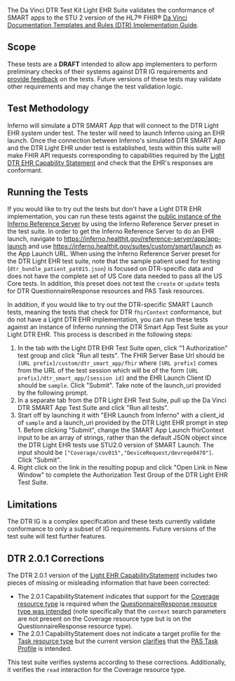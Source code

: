 The Da Vinci DTR Test Kit Light EHR Suite validates the conformance of SMART apps
to the STU 2 version of the HL7® FHIR®
[Da Vinci Documentation Templates and Rules (DTR) Implementation Guide](https://hl7.org/fhir/us/davinci-dtr/STU2/).

## Scope

These tests are a **DRAFT** intended to allow app implementers to perform
preliminary checks of their systems against DTR IG requirements and [provide
feedback](https://github.com/inferno-framework/davinci-dtr-test-kit/issues)
on the tests. Future versions of these tests may validate other
requirements and may change the test validation logic.

## Test Methodology

Inferno will simulate a DTR SMART App that will connect to the DTR Light EHR system under test. The tester will need to launch Inferno using an EHR launch. Once the connection between Inferno's simulated DTR SMART App and the DTR Light EHR under test is established, tests within this suite will make FHIR API requests corresponding to capabilities required by the [Light DTR EHR Capability Statement](https://hl7.org/fhir/us/davinci-dtr/STU2/CapabilityStatement-light-dtr-ehr) and check that the EHR's responses are conformant.

## Running the Tests

If you would like to try out the tests but don't have a Light DTR EHR implementation, you can run these tests against the [public instance of the Inferno Reference Server](https://inferno.healthit.gov/reference-server/r4/) by using the Inferno Reference Server preset in the test suite. In order to get the Inferno Reference Server to do an EHR launch, navigate to https://inferno.healthit.gov/reference-server/app/app-launch and use https://inferno.healthit.gov/suites/custom/smart/launch as the App Launch URL. When using the Inferno Reference Server preset for the DTR Light EHR test suite, note that the sample patient used for testing (`dtr_bundle_patient_pat015.json`) is focused on DTR-specific data and does not have the complete set of US Core data needed to pass all the US Core tests. In addition, this preset does not test the `create` or `update` tests for DTR QuestionnaireResponse resources and PAS Task resources.

In addition, if you would like to try out the DTR-specific SMART Launch tests, meaning the tests that check for DTR `fhirContext` conformance, but do not have a Light DTR EHR implementation, you can run these tests against an instance of Inferno running the DTR Smart App Test Suite as your Light DTR EHR. This process is described in the following steps:

1. In the tab with the Light DTR EHR Test Suite open, click "1 Authorization" test group and click "Run all tests". The FHIR Server Base Url should be `[URL prefix]/custom/dtr_smart_app/fhir` where `[URL prefix]` comes from the URL of the test session which will be of the form `[URL prefix]/dtr_smart_app/[session id]` and the EHR Launch Client ID should be `sample`. Click "Submit". Take note of the launch_uri provided by the following prompt.
2. In a separate tab from the DTR Light EHR Test Suite, pull up the Da Vinci DTR SMART App Test Suite and click "Run all tests".
3. Start off by launching it with "EHR Launch from Inferno" with a client_id of `sample` and a launch_uri provided by the DTR Light EHR prompt in step 1. Before clicking "Submit", change the SMART App Launch fhirContext input to be an array of strings, rather than the default JSON object since the DTR Light EHR tests use STU2.0 version of SMART Launch. The input should be `["Coverage/cov015","DeviceRequest/devreqe0470"]`. Click "Submit".
4. Right click on the link in the resulting popup and click "Open Link in New Window" to complete the Authorization Test Group of the DTR Light EHR Test Suite.

## Limitations

The DTR IG is a complex specification and these tests currently validate conformance to only
a subset of IG requirements. Future versions of the test suite will test further
features.

## DTR 2.0.1 Corrections

The DTR 2.0.1 version of the [Light EHR CapabilityStatement](http://hl7.org/fhir/us/davinci-dtr/CapabilityStatement/light-dtr-ehr) includes two pieces of missing or misleading information that have been corrected:

- The 2.0.1 CapabilityStatement indicates that support for the [Coverage resource type](https://hl7.org/fhir/us/davinci-dtr/STU2/CapabilityStatement-light-dtr-ehr.html#coverage) is required when the [QuestionnaireResponse resource type was intended](https://build.fhir.org/ig/HL7/davinci-dtr/CapabilityStatement-light-dtr-ehr-311.html#questionnaireresponse) (note specifically that the `context` search parameters are not present on the Coverage resource type but is on the QuestionnaireResponse resource type).
- The 2.0.1 CapabilityStatement does not indicate a target profile for the [Task resource type](https://hl7.org/fhir/us/davinci-dtr/STU2/CapabilityStatement-light-dtr-ehr.html#task) but the current version [clarifies](https://build.fhir.org/ig/HL7/davinci-dtr/CapabilityStatement-light-dtr-ehr-311.html#task) that the [PAS Task Profile](http://hl7.org/fhir/us/davinci-pas/StructureDefinition/profile-task) is intended.

This test suite verifies systems according to these corrections. Additionally, it verifies the `read` interaction for the Coverage resource type.
